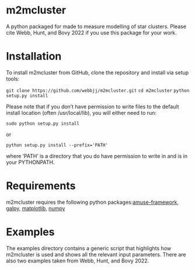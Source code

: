 # m2mcluster
A python packaged for made to measure modelling of star clusters. Please cite Webb, Hunt, and Bovy 2022 if you use this package for your work.

# Installation
To install m2mcluster from GitHub, clone the repository and install via setup tools:

`git clone https://github.com/webbjj/m2mcluster.git`
`cd m2mcluster`
`python setup.py install`

Please note that if you don’t have permission to write files to the default install location (often /usr/local/lib), you will either need to run:

`sudo python setup.py install`

or

`python setup.py install --prefix='PATH'`

where ‘PATH’ is a directory that you do have permission to write in and is in your PYTHONPATH.

# Requirements

m2mcluster requires the following python packages:[amuse-framework](https://amuse.readthedocs.io/en/latest/index.html), [galpy](https://docs.galpy.org/en/v1.8.1/), [matplotlib](https://matplotlib.org/), [numpy](https://numpy.org/)

# Examples

The examples directory contains a generic script that highlights how m2mcluster is used and shows all the relevant input parameters. There are also two examples taken from Webb, Hunt, and Bovy 2022.
